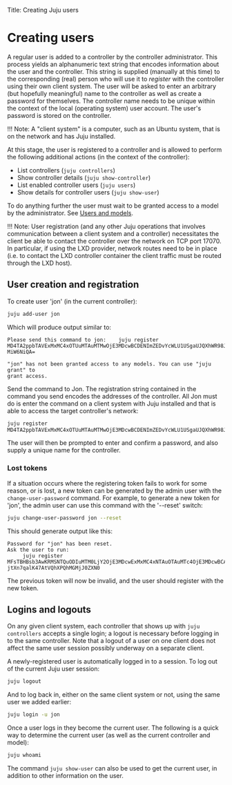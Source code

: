 Title: Creating Juju users


# Creating users

A regular user is added to a controller by the controller administrator. This
process yields an alphanumeric text string that encodes information about the
user and the controller. This string is supplied (manually at this time) to the
corresponding (real) person who will use it to *register* with the controller
using their own client system. The user will be asked to enter an arbitrary
(but hopefully meaningful) name to the controller as well as create a password
for themselves. The controller name needs to be unique within the context of
the local (operating system) user account. The user's password is stored on the
controller.

!!! Note: A "client system" is a computer, such as an Ubuntu system, that is on
the network and has Juju installed.

At this stage, the user is registered to a controller and is allowed to perform
the following additional actions (in the context of the controller):

 - List controllers (`juju controllers`)
 - Show controller details (`juju show-controller`)
 - List enabled controller users (`juju users`)
 - Show details for controller users (`juju show-user`)

To do anything further the user must wait to be granted access to a model by
the administrator. See [Users and models](./users-models.html).

!!! Note: User registration (and any other Juju operations that involves
communication between a client system and a controller) necessitates the client
be able to contact the controller over the network on TCP port 17070. In
particular, if using the LXD provider, network routes need to be in place (i.e.
to contact the LXD controller container the client traffic must be routed
through the LXD host).


## User creation and registration

To create user 'jon' (in the current controller):

```bash
juju add-user jon
```

Which will produce output similar to:

```no-highlight
Please send this command to jon:    juju register
MD4TA2ppbTAVExMxMC4xOTUuMTAuMTMwOjE3MDcwBCDENImZEDvYcWLU1USgaUJQXhWR98JNLWcbS0-MiW6NiQA=

"jon" has not been granted access to any models. You can use "juju grant" to
grant access.
```

Send the command to Jon. The registration string contained in the command you
send encodes the addresses of the controller. All Jon must do is enter the
command on a client system with Juju installed and that is able to access the
target controller's network:

```bash
juju register
MD4TA2ppbTAVExMxMC4xOTUuMTAuMTMwOjE3MDcwBCDENImZEDvYcWLU1USgaUJQXhWR98JNLWcbS0-MiW6NiQA=
```

The user will then be prompted to enter and confirm a password, and also supply a unique name for the controller.

### Lost tokens

If a situation occurs where the registering token fails to work for some reason, or is
lost, a new token can be generated by the admin user with the `change-user-password` command.
For example, to generate a new token for 'jon', the admin user can use this command with the '--reset' switch:

```bash
juju change-user-password jon --reset
```
This should generate output like this:

```
Password for "jon" has been reset.
Ask the user to run:
     juju register MFsTBHBsb3AwKRMSNTQuODIuMTM0LjY2OjE3MDcwExMxMC4xNTAuOTAuMTc4OjE3MDcwBCAE0XRp7xXV9AMRpK9L89nWn-jtXn7qalK47AtVQhXPQhMGMjJ0ZXN0
``` 

The previous token will now be invalid, and the user should register with
the new token.

## Logins and logouts

On any given client system, each controller that shows up with 
`juju controllers` accepts a single login; a logout is necessary before
logging in to the same controller. Note that a logout of a user on one client
does not affect the same user session possibly underway on a separate client.

A newly-registered user is automatically logged in to a session. To log out of
the current Juju user session:

```bash
juju logout
```

And to log back in, either on the same client system or not, using the same
user we added earlier:

```bash
juju login -u jon
```

Once a user logs in they become the current user. The following is a quick way
to determine the current user (as well as the current controller and model):

```bash
juju whoami
```

The command `juju show-user` can also be used to get the current user, in
addition to other information on the user.


